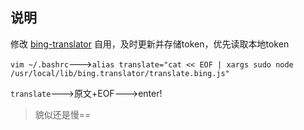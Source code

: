 ## 说明

修改 [bing-translator](https://www.npmjs.org/package/bing-translate) 自用，及时更新并存储token，优先读取本地token

`vim ~/.bashrc`--->`alias translate="cat << EOF | xargs sudo node /usr/local/lib/bing.translator/translate.bing.js"`

`translate`--->原文+EOF--->enter!

> 貌似还是慢==
